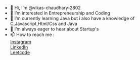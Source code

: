 - 👋 Hi, I’m @vikas-chaudhary-2802
- 👀 I’m interested in Entrepreneurship and Coding
- 🌱 I’m currently learning Java but i also have a knowledge of C,Javascript,Html/Css and Java
- 💞️ I’m always eager to hear about Startup's
- 📫 How to reach me : <br>
<a href="https://www.instagram.com/_vikaschaudhary_001/"> Instagram </a><br>
<a href="https://www.linkedin.com/in/vikas-chaudhary-8b6318289/"> LinkedIn </a><br>
<a href="https://leetcode.com/VikasChaudhary_28/"> Leetcode </a>

<!---
vikas-chaudhary-2802/vikas-chaudhary-2802 is a ✨ special ✨ repository because its `README.md` (this file) appears on your GitHub profile.
You can click the Preview link to take a look at your changes.
--->
